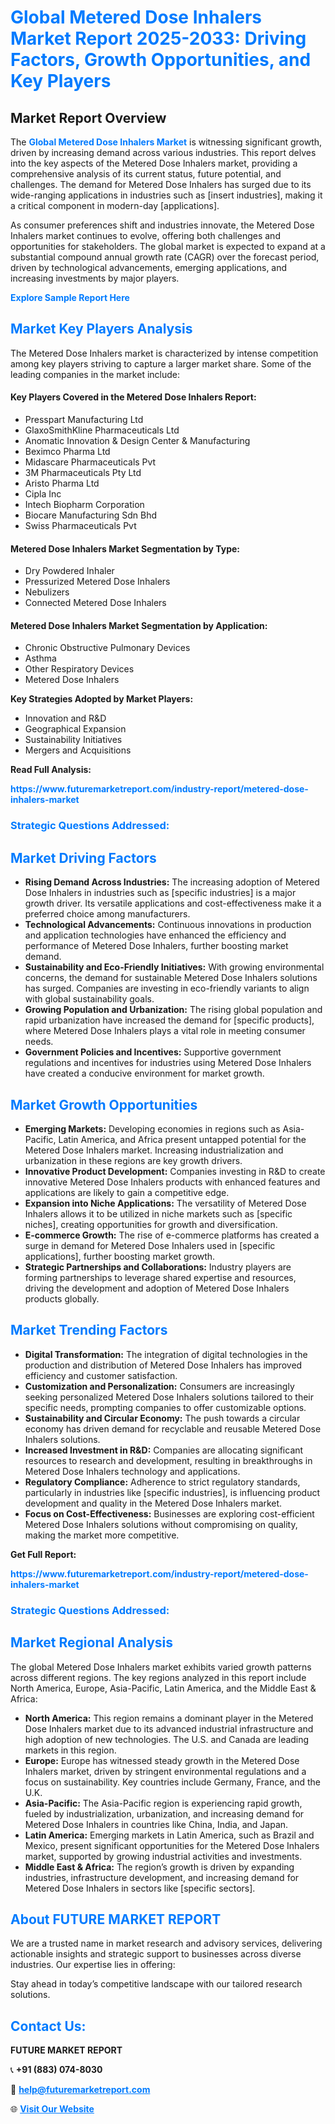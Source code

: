 <h1 style="color: #007BFF;">Global Metered Dose Inhalers Market Report 2025-2033: Driving Factors, Growth Opportunities, and Key Players</h1>

<section id="overview">
<h2>Market Report Overview</h2>
<p>The <a href="https://www.futuremarketreport.com/industry-report/metered-dose-inhalers-market" style="color: #007BFF; text-decoration: none;"><strong>Global Metered Dose Inhalers Market</strong></a> is witnessing significant growth, driven by increasing demand across various industries. This report delves into the key aspects of the Metered Dose Inhalers market, providing a comprehensive analysis of its current status, future potential, and challenges. The demand for Metered Dose Inhalers has surged due to its wide-ranging applications in industries such as [insert industries], making it a critical component in modern-day [applications].</p>
<p>As consumer preferences shift and industries innovate, the Metered Dose Inhalers market continues to evolve, offering both challenges and opportunities for stakeholders. The global market is expected to expand at a substantial compound annual growth rate (CAGR) over the forecast period, driven by technological advancements, emerging applications, and increasing investments by major players.</p>
</section>

<section id="overview">
<p><a href="https://www.futuremarketreport.com/request-sample/reportId=124918" style="color: #007BFF; text-decoration: none;"><strong>Explore Sample Report Here</strong></a></p>
</section>

<section id="key-players">
<h2 style="color: #007BFF;">Market Key Players Analysis</h2>
<p>The Metered Dose Inhalers market is characterized by intense competition among key players striving to capture a larger market share. Some of the leading companies in the market include:</p>
<h4>Key Players Covered in the Metered Dose Inhalers Report:</h4>
<ul><li>Presspart Manufacturing Ltd</li><li>GlaxoSmithKline Pharmaceuticals Ltd</li><li>Anomatic Innovation &amp; Design Center &amp; Manufacturing</li><li>Beximco Pharma Ltd</li><li>Midascare Pharmaceuticals Pvt</li><li>3M Pharmaceuticals Pty Ltd</li><li>Aristo Pharma Ltd</li><li>Cipla Inc</li><li>Intech Biopharm Corporation</li><li>Biocare Manufacturing Sdn Bhd</li><li>Swiss Pharmaceuticals Pvt</li></ul>
<h4>Metered Dose Inhalers Market Segmentation by Type:</h4>
<ul><li>Dry Powdered Inhaler</li><li>Pressurized Metered Dose Inhalers</li><li>Nebulizers</li><li>Connected Metered Dose Inhalers</li></ul>

<h4>Metered Dose Inhalers Market Segmentation by Application:</h4>
<ul><li>Chronic Obstructive Pulmonary Devices</li><li>Asthma</li><li>Other Respiratory Devices</li><li>Metered Dose Inhalers</li></ul>
<p><strong>Key Strategies Adopted by Market Players:</strong></p>
<ul>
<li>Innovation and R&D</li>
<li>Geographical Expansion</li>
<li>Sustainability Initiatives</li>
<li>Mergers and Acquisitions</li>
</ul>
</section>

<section>
<p><strong>Read Full Analysis: </strong></p><a href="https://www.futuremarketreport.com/industry-report/metered-dose-inhalers-market" style="color: #007BFF; text-decoration: none;"><strong>https://www.futuremarketreport.com/industry-report/metered-dose-inhalers-market</strong></a>
<h3 style="color: #007BFF;">Strategic Questions Addressed:</h3>
</section>

<section id="driving-factors">
<h2 style="color: #007BFF;">Market Driving Factors</h2>
<ul>
<li><strong>Rising Demand Across Industries:</strong> The increasing adoption of Metered Dose Inhalers in industries such as [specific industries] is a major growth driver. Its versatile applications and cost-effectiveness make it a preferred choice among manufacturers.</li>
<li><strong>Technological Advancements:</strong> Continuous innovations in production and application technologies have enhanced the efficiency and performance of Metered Dose Inhalers, further boosting market demand.</li>
<li><strong>Sustainability and Eco-Friendly Initiatives:</strong> With growing environmental concerns, the demand for sustainable Metered Dose Inhalers solutions has surged. Companies are investing in eco-friendly variants to align with global sustainability goals.</li>
<li><strong>Growing Population and Urbanization:</strong> The rising global population and rapid urbanization have increased the demand for [specific products], where Metered Dose Inhalers plays a vital role in meeting consumer needs.</li>
<li><strong>Government Policies and Incentives:</strong> Supportive government regulations and incentives for industries using Metered Dose Inhalers have created a conducive environment for market growth.</li>
</ul>
</section>

<section id="growth-opportunities">
<h2 style="color: #007BFF;">Market Growth Opportunities</h2>
<ul>
<li><strong>Emerging Markets:</strong> Developing economies in regions such as Asia-Pacific, Latin America, and Africa present untapped potential for the Metered Dose Inhalers market. Increasing industrialization and urbanization in these regions are key growth drivers.</li>
<li><strong>Innovative Product Development:</strong> Companies investing in R&D to create innovative Metered Dose Inhalers products with enhanced features and applications are likely to gain a competitive edge.</li>
<li><strong>Expansion into Niche Applications:</strong> The versatility of Metered Dose Inhalers allows it to be utilized in niche markets such as [specific niches], creating opportunities for growth and diversification.</li>
<li><strong>E-commerce Growth:</strong> The rise of e-commerce platforms has created a surge in demand for Metered Dose Inhalers used in [specific applications], further boosting market growth.</li>
<li><strong>Strategic Partnerships and Collaborations:</strong> Industry players are forming partnerships to leverage shared expertise and resources, driving the development and adoption of Metered Dose Inhalers products globally.</li>
</ul>
</section>

<section id="trending-factors">
<h2 style="color: #007BFF;">Market Trending Factors</h2>
<ul>
<li><strong>Digital Transformation:</strong> The integration of digital technologies in the production and distribution of Metered Dose Inhalers has improved efficiency and customer satisfaction.</li>
<li><strong>Customization and Personalization:</strong> Consumers are increasingly seeking personalized Metered Dose Inhalers solutions tailored to their specific needs, prompting companies to offer customizable options.</li>
<li><strong>Sustainability and Circular Economy:</strong> The push towards a circular economy has driven demand for recyclable and reusable Metered Dose Inhalers solutions.</li>
<li><strong>Increased Investment in R&D:</strong> Companies are allocating significant resources to research and development, resulting in breakthroughs in Metered Dose Inhalers technology and applications.</li>
<li><strong>Regulatory Compliance:</strong> Adherence to strict regulatory standards, particularly in industries like [specific industries], is influencing product development and quality in the Metered Dose Inhalers market.</li>
<li><strong>Focus on Cost-Effectiveness:</strong> Businesses are exploring cost-efficient Metered Dose Inhalers solutions without compromising on quality, making the market more competitive.</li>
</ul>
</section>

<section>
<p><strong>Get Full Report: </strong></p><a href="https://www.futuremarketreport.com/industry-report/metered-dose-inhalers-market" style="color: #007BFF; text-decoration: none;"><strong>https://www.futuremarketreport.com/industry-report/metered-dose-inhalers-market</strong></a>
<h3 style="color: #007BFF;">Strategic Questions Addressed:</h3>
</section>


<section id="regional-analysis">
<h2 style="color: #007BFF;">Market Regional Analysis</h2>
<p>The global Metered Dose Inhalers market exhibits varied growth patterns across different regions. The key regions analyzed in this report include North America, Europe, Asia-Pacific, Latin America, and the Middle East & Africa:</p>
<ul>
<li><strong>North America:</strong> This region remains a dominant player in the Metered Dose Inhalers market due to its advanced industrial infrastructure and high adoption of new technologies. The U.S. and Canada are leading markets in this region.</li>
<li><strong>Europe:</strong> Europe has witnessed steady growth in the Metered Dose Inhalers market, driven by stringent environmental regulations and a focus on sustainability. Key countries include Germany, France, and the U.K.</li>
<li><strong>Asia-Pacific:</strong> The Asia-Pacific region is experiencing rapid growth, fueled by industrialization, urbanization, and increasing demand for Metered Dose Inhalers in countries like China, India, and Japan.</li>
<li><strong>Latin America:</strong> Emerging markets in Latin America, such as Brazil and Mexico, present significant opportunities for the Metered Dose Inhalers market, supported by growing industrial activities and investments.</li>
<li><strong>Middle East & Africa:</strong> The region’s growth is driven by expanding industries, infrastructure development, and increasing demand for Metered Dose Inhalers in sectors like [specific sectors].</li>
</ul>
</section>

<footer>
<h2 style="color: #007BFF;">About FUTURE MARKET REPORT</h2>
<p>We are a trusted name in market research and advisory services, delivering actionable insights and strategic support to businesses across diverse industries. Our expertise lies in offering:</p>

<p>Stay ahead in today’s competitive landscape with our tailored research solutions.</p>

<h2 style="color: #007BFF;">Contact Us:</h2>
<p><strong>FUTURE MARKET REPORT</strong></p>
<p>📞 <strong>+91 (883) 074-8030</strong></p>
<p>📧 <strong><a href="mailto:help@futuremarketreport.com" style="color: #007BFF;">help@futuremarketreport.com</a></strong></p>
<p>🌐 <strong><a href="https://www.futuremarketreport.com/" style="color: #007BFF;">Visit Our Website</a></strong></p>
</footer>